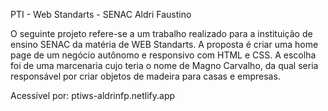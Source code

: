 PTI - Web Standarts - SENAC
Aldri Faustino

O seguinte projeto refere-se a um trabalho realizado para a instituição de ensino SENAC da matéria de WEB Standarts. A proposta é criar uma home page de um negócio autônomo e responsivo com HTML e CSS.
A escolha foi de uma marcenaria cujo teria o nome de Magno Carvalho, da qual seria responsável por criar objetos de madeira para casas e empresas.

Acessível por: ptiws-aldrinfp.netlify.app
